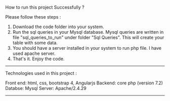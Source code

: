 How to run this project Successfully ?

Please follow these steps :
1. Download the code folder into your system.
2. Run the sql queries in your Mysql database. Mysql queries are written in file "sql_queries_to_run"
under folder "Sql Queries". This will create your table with some data.
3. You should have a server installed in your system to run php file. I have used apache server.
4. That's it. Enjoy the code.
_________________________________________________________________________________

Technologies used in this project :

Front end: html, css, bootstrap 4, Angularjs
Backend: core php (version 7.2)
Databse: Mysql
Server: Apache/2.4.29
__________________________________________________________________________________
